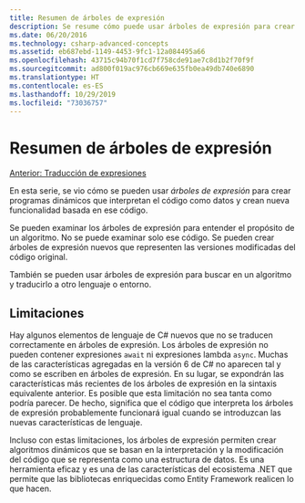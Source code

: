 ```yaml
---
title: Resumen de árboles de expresión
description: Se resume cómo puede usar árboles de expresión para crear programas dinámicos que interpretan el código como datos y crean nuevas funciones basadas en ese código.
ms.date: 06/20/2016
ms.technology: csharp-advanced-concepts
ms.assetid: eb687ebd-1149-4453-9fc1-12a084495a66
ms.openlocfilehash: 43715c94b70f1cd7f758cde91ae7c8d1b2f70f9f
ms.sourcegitcommit: ad800f019ac976cb669e635fb0ea49db740e6890
ms.translationtype: HT
ms.contentlocale: es-ES
ms.lasthandoff: 10/29/2019
ms.locfileid: "73036757"
---
```

# <a name="expression-trees-summary"></a>Resumen de árboles de expresión

[Anterior: Traducción de expresiones](expression-trees-translating.md)

En esta serie, se vio cómo se pueden usar *árboles de expresión* para crear programas dinámicos que interpretan el código como datos y crean nueva funcionalidad basada en ese código.

Se pueden examinar los árboles de expresión para entender el propósito de un algoritmo. No se puede examinar solo ese código. Se pueden crear árboles de expresión nuevos que representen las versiones modificadas del código original.

También se pueden usar árboles de expresión para buscar en un algoritmo y traducirlo a otro lenguaje o entorno. 

## <a name="limitations"></a>Limitaciones

Hay algunos elementos de lenguaje de C# nuevos que no se traducen correctamente en árboles de expresión. Los árboles de expresión no pueden contener expresiones `await` ni expresiones lambda `async`. Muchas de las características agregadas en la versión 6 de C# no aparecen tal y como se escriben en árboles de expresión. En su lugar, se expondrán las características más recientes de los árboles de expresión en la sintaxis equivalente anterior. Es posible que esta limitación no sea tanta como podría parecer. De hecho, significa que el código que interpreta los árboles de expresión probablemente funcionará igual cuando se introduzcan las nuevas características de lenguaje.

Incluso con estas limitaciones, los árboles de expresión permiten crear algoritmos dinámicos que se basan en la interpretación y la modificación del código que se representa como una estructura de datos. Es una herramienta eficaz y es una de las características del ecosistema .NET que permite que las bibliotecas enriquecidas como Entity Framework realicen lo que hacen.
